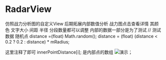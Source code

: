 # RadarView
仿照战力分析图的自定义View
后期拓展内部数值分析
战力图点击查看详情
其颜色 文字大小 间距 半径 分段数量都可以调整
内部的数据一部分是为了测试
//           测试数据    随机点
            distance =(float) Math.random();
            distance = (float) (distance < 0.2 ? 0.2 : distance) * mRadius;

这里注释了即可
innerPointDistance[i]; 是内部点的数组 
![演示](https://github.com/liangweihao/RadarView/blob/master/QQ20171021-141322-HD.gif?raw=true)；
